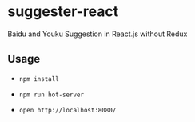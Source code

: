 # suggester-react
Baidu and Youku Suggestion in React.js without Redux

## Usage
- `npm install`
- `npm run hot-server`

- `open http://localhost:8080/`
